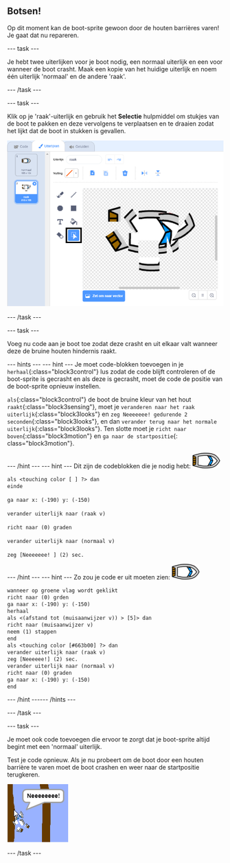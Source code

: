 ## Botsen!

Op dit moment kan de boot-sprite gewoon door de houten barrières varen! Je gaat dat nu repareren.

--- task ---

Je hebt twee uiterlijken voor je boot nodig, een normaal uiterlijk en een voor wanneer de boot crasht. Maak een kopie van het huidige uiterlijk en noem één uiterlijk 'normaal' en de andere 'raak'.

--- /task ---

--- task ---

Klik op je 'raak'-uiterlijk en gebruik het **Selectie** hulpmiddel om stukjes van de boot te pakken en deze vervolgens te verplaatsen en te draaien zodat het lijkt dat de boot in stukken is gevallen.

![screenshot](images/boat-hit-costume-annotated.png)

--- /task ---

--- task ---

Voeg nu code aan je boot toe zodat deze crasht en uit elkaar valt wanneer deze de bruine houten hindernis raakt.

--- hints ---
 --- hint --- Je moet code-blokken toevoegen in je `herhaal`{:class="block3control"} lus zodat de code blijft controleren of de boot-sprite is gecrasht en als deze is gecrasht, moet de code de positie van de boot-sprite opnieuw instellen.

`als`{:class="block3control"} de boot de bruine kleur van het hout `raakt`{:class="block3sensing"}, moet je `veranderen naar het raak uiterlijk`{:class="block3looks"} en `zeg Neeeeeee! gedurende 2 seconden`{:class="block3looks"}, en dan `verander terug naar het normale uiterlijk`{:class="block3looks"}. Ten slotte moet je `richt naar boven`{:class="block3motion"} en `ga naar de startpositie`{: class="block3motion"}.

--- /hint --- --- hint --- Dit zijn de codeblokken die je nodig hebt: ![boot-sprite](images/boat_resize.png)

```blocks3
als <touching color [ ] ?> dan
einde

ga naar x: (-190) y: (-150)

verander uiterlijk naar (raak v)

richt naar (0) graden

verander uiterlijk naar (normaal v)

zeg [Neeeeeee! ] (2) sec.
```

--- /hint --- --- hint --- Zo zou je code er uit moeten zien: ![boot-sprite](images/boat_resize.png)

```blocks3
wanneer op groene vlag wordt geklikt
richt naar (0) grden
ga naar x: (-190) y: (-150)
herhaal
als <(afstand tot (muisaanwijzer v)) > [5]> dan
richt naar (muisaanwijzer v)
neem (1) stappen
end
als <touching color [#663b00] ?> dan
verander uiterlijk naar (raak v)
zeg [Neeeeee!] (2) sec.
verander uiterlijk naar (normaal v)
richt naar (0) graden
ga naar x: (-190) y: (-150)
end
```

--- /hint ------ /hints ---

--- /task ---

--- task ---

Je moet ook code toevoegen die ervoor te zorgt dat je boot-sprite altijd begint met een 'normaal' uiterlijk.

Test je code opnieuw. Als je nu probeert om de boot door een houten barrière te varen moet de boot crashen en weer naar de startpositie terugkeren.

![screenshot](images/boat-crash.png)

--- /task ---